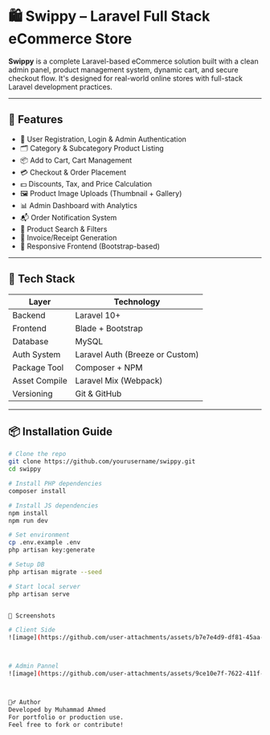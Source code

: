 # 🛍️ Swippy – Laravel Full Stack eCommerce Store

**Swippy** is a complete Laravel-based eCommerce solution built with a clean admin panel, product management system, dynamic cart, and secure checkout flow. It's designed for real-world online stores with full-stack Laravel development practices.

---

## 🚀 Features

- 🔐 User Registration, Login & Admin Authentication
- 🗂️ Category & Subcategory Product Listing
- 📦 Add to Cart, Cart Management
- 💳 Checkout & Order Placement
- 💵 Discounts, Tax, and Price Calculation
- 🖼 Product Image Uploads (Thumbnail + Gallery)
- 📊 Admin Dashboard with Analytics
- 📬 Order Notification System
- 🔎 Product Search & Filters
- 🧾 Invoice/Receipt Generation
- 📱 Responsive Frontend (Bootstrap-based)

---

## 🧰 Tech Stack

| Layer         | Technology             |
|---------------|------------------------|
| Backend       | Laravel 10+            |
| Frontend      | Blade + Bootstrap      |
| Database      | MySQL                  |
| Auth System   | Laravel Auth (Breeze or Custom) |
| Package Tool  | Composer + NPM         |
| Asset Compile | Laravel Mix (Webpack)  |
| Versioning    | Git & GitHub           |

---

## 📦 Installation Guide

```bash
# Clone the repo
git clone https://github.com/yourusername/swippy.git
cd swippy

# Install PHP dependencies
composer install

# Install JS dependencies
npm install
npm run dev

# Set environment
cp .env.example .env
php artisan key:generate

# Setup DB
php artisan migrate --seed

# Start local server
php artisan serve


📸 Screenshots

# Client Side
![image](https://github.com/user-attachments/assets/b7e7e4d9-df81-45aa-8e73-a7eaaa12ca56)



# Admin Pannel
![image](https://github.com/user-attachments/assets/9ce10e7f-7622-411f-92a1-c4179f37bd3c)



🙋‍♂️ Author
Developed by Muhammad Ahmed
For portfolio or production use.
Feel free to fork or contribute!
